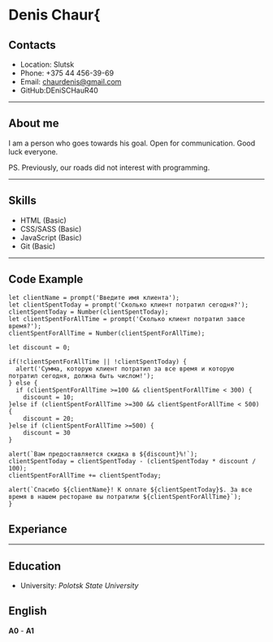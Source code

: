 # Denis Chaur{
## Contacts
* Location: Slutsk
* Phone: +375 44 456-39-69
* Email: chaurdenis@gmail.com
* GitHub:DEniSCHauR40
_________________________________________________

## About me 
I am a person who goes towards his goal. Open for communication. Good luck everyone.

PS. Previously, our roads did not interest with programming.
____________________________________________________

## Skills
- HTML (Basic)
- CSS/SASS (Basic)
- JavaScript (Basic)
- Git (Basic)
____________________________________________________

## Code Example
```
let clientName = prompt('Введите имя клиента');
let clientSpentToday = prompt('Сколько клиент потратил сегодня?');
clientSpentToday = Number(clientSpentToday);
let clientSpentForAllTime = prompt('Сколько клиент потратил завсе время?');
clientSpentForAllTime = Number(clientSpentForAllTime);

let discount = 0;

if(!clientSpentForAllTime || !clientSpentToday) {
  alert('Сумма, которую клиент потратил за все время и которую потратил сегодня, должна быть числом!');  
} else {
  if (clientSpentForAllTime >=100 && clientSpentForAllTime < 300) {
    discount = 10;    
}else if (clientSpentForAllTime >=300 && clientSpentForAllTime < 500) {
    discount = 20;   
}else if (clientSpentForAllTime >=500) {
    discount = 30   
}

alert(`Вам предоставляется скидка в ${discount}%!`);
clientSpentToday = clientSpentToday - (clientSpentToday * discount / 100);
clientSpentForAllTime += clientSpentToday;

alert(`Спасибо ${clientName}! К оплате ${clientSpentToday}$. За все время в нашем ресторане вы потратили ${clientSpentForAllTime}`); 
}
```
## Experiance
______________________________________________________

## Education
+ University: _Polotsk State University_

## English
**A0** - **A1**
